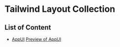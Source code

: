 # Tailwind Layout Collection

## List of Content
- [AppUI](./AppUI)
[Preview of AppUI](./previews/AppUI.png "AppUI")
